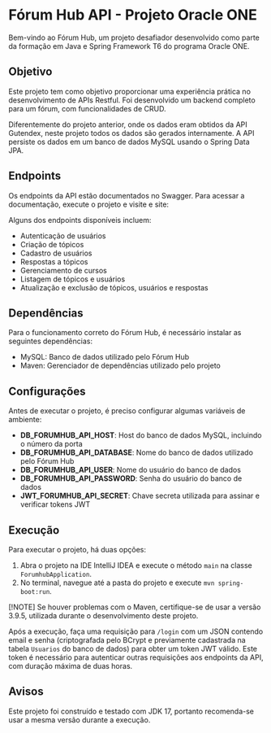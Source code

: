# Fórum Hub API - Projeto Oracle ONE

Bem-vindo ao Fórum Hub, um projeto desafiador desenvolvido como parte da formação em Java e Spring Framework T6 do programa Oracle ONE.

## Objetivo
Este projeto tem como objetivo proporcionar uma experiência prática no desenvolvimento de APIs Restful. Foi desenvolvido um backend completo para um fórum, com funcionalidades de CRUD.

Diferentemente do projeto anterior, onde os dados eram obtidos da API Gutendex, neste projeto todos os dados são gerados internamente. A API persiste os dados em um banco de dados MySQL usando o Spring Data JPA.

## Endpoints
Os endpoints da API estão documentados no Swagger. Para acessar a documentação, execute o projeto e visite e site:

Alguns dos endpoints disponíveis incluem:

- Autenticação de usuários
- Criação de tópicos
- Cadastro de usuários
- Respostas a tópicos
- Gerenciamento de cursos
- Listagem de tópicos e usuários
- Atualização e exclusão de tópicos, usuários e respostas

## Dependências
Para o funcionamento correto do Fórum Hub, é necessário instalar as seguintes dependências:

- MySQL: Banco de dados utilizado pelo Fórum Hub
- Maven: Gerenciador de dependências utilizado pelo projeto

## Configurações
Antes de executar o projeto, é preciso configurar algumas variáveis de ambiente:

- **DB_FORUMHUB_API_HOST**: Host do banco de dados MySQL, incluindo o número da porta
- **DB_FORUMHUB_API_DATABASE**: Nome do banco de dados utilizado pelo Fórum Hub
- **DB_FORUMHUB_API_USER**: Nome do usuário do banco de dados
- **DB_FORUMHUB_API_PASSWORD**: Senha do usuário do banco de dados
- **JWT_FORUMHUB_API_SECRET**: Chave secreta utilizada para assinar e verificar tokens JWT

## Execução
Para executar o projeto, há duas opções:

1. Abra o projeto na IDE IntelliJ IDEA e execute o método `main` na classe `ForumhubApplication`.
2. No terminal, navegue até a pasta do projeto e execute `mvn spring-boot:run`.

[!NOTE] Se houver problemas com o Maven, certifique-se de usar a versão 3.9.5, utilizada durante o desenvolvimento deste projeto.

Após a execução, faça uma requisição para `/login` com um JSON contendo email e senha (criptografada pelo BCrypt e previamente cadastrada na tabela `Usuarios` do banco de dados) para obter um token JWT válido. Este token é necessário para autenticar outras requisições aos endpoints da API, com duração máxima de duas horas.

## Avisos
Este projeto foi construído e testado com JDK 17, portanto recomenda-se usar a mesma versão durante a execução.
